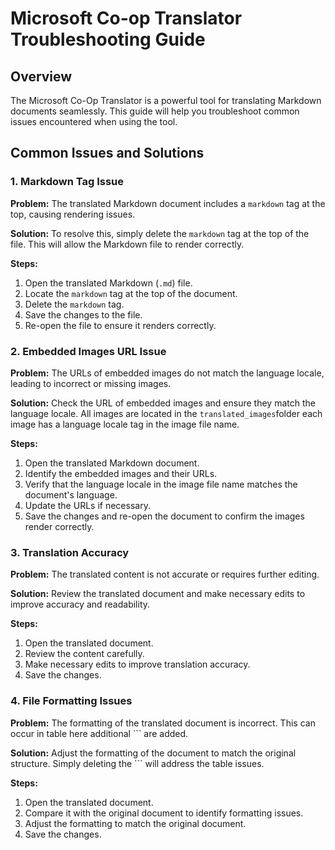 # Microsoft Co-op Translator Troubleshooting Guide


## Overview
The Microsoft Co-Op Translator is a powerful tool for translating Markdown documents seamlessly. This guide will help you troubleshoot common issues encountered when using the tool.

## Common Issues and Solutions

### 1. Markdown Tag Issue
**Problem:** The translated Markdown document includes a `markdown` tag at the top, causing rendering issues.

**Solution:** To resolve this, simply delete the `markdown` tag at the top of the file. This will allow the Markdown file to render correctly.

**Steps:**
1. Open the translated Markdown (`.md`) file.
2. Locate the `markdown` tag at the top of the document.
3. Delete the `markdown` tag.
4. Save the changes to the file.
5. Re-open the file to ensure it renders correctly.

### 2. Embedded Images URL Issue
**Problem:** The URLs of embedded images do not match the language locale, leading to incorrect or missing images.

**Solution:** Check the URL of embedded images and ensure they match the language locale. All images are located in the `translated_images`folder each image has a language locale tag in the image file name.

**Steps:**
1. Open the translated Markdown document.
2. Identify the embedded images and their URLs.
3. Verify that the language locale in the image file name matches the document's language.
4. Update the URLs if necessary.
5. Save the changes and re-open the document to confirm the images render correctly.

### 3. Translation Accuracy
**Problem:** The translated content is not accurate or requires further editing.

**Solution:** Review the translated document and make necessary edits to improve accuracy and readability.

**Steps:**
1. Open the translated document.
2. Review the content carefully.
3. Make necessary edits to improve translation accuracy.
4. Save the changes.

### 4. File Formatting Issues
**Problem:** The formatting of the translated document is incorrect. This can occur in table here additional ``` are added.

**Solution:** Adjust the formatting of the document to match the original structure. Simply deleting the ``` will address the table issues.

**Steps:**
1. Open the translated document.
2. Compare it with the original document to identify formatting issues.
3. Adjust the formatting to match the original document.
4. Save the changes.